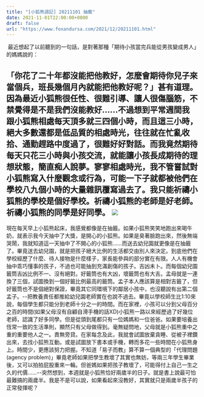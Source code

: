 ```yaml
---
title: "[小狐熊週記] 20211101 抽籤"
date: 2021-11-01T22:00:00+0800
draft: false
url: "https://www.foxandursa.com/2021/12/20211101.html"
---
```


 最近想起了以前聽到的一句話，是對著那種「期待小孩當完兵能從男孩變成男人」的媽媽說的：

「你花了二十年都沒能把他教好，怎麼會期待你兒子來當個兵，班長幾個月內就能把他教好呢？」甚有道理。因為最近小狐熊很任性、很難引導、讓人很傷腦筋，不禁覺得是不是我們沒能教好……不過想到平常週間我跟小狐熊相處每天頂多就三四個小時，而且這三小時，絕大多數還都是低品質的相處時光，往往就在忙亂收拾、通勤趕路中度過了，很難好好對話。而我竟然期待每天只花三小時與小孩交流，就能讓小孩長成期待的理想狀態，簡直痴人說夢。寥寥相處時光，我不管嘗試對小狐熊寫入什麼觀念或行為，可能一下子就都被他們在學校八九個小時的大量雜訊覆寫過去了。我只能祈禱小狐熊的學校是個好學校。祈禱小狐熊的老師是好老師。祈禱小狐熊的同學是好同學。
![]($https://blogger.googleusercontent.com/img/b/R29vZ2xl/AVvXsEjegET9sRQvw4pAEBEYKKzLIsh-2al0nODzp4gSddDoMoK1GY4kwzAiKQTLQdNCixg5P_aZqgUYn_MbDpPpHfOslGLashPIL-2EW62e71cuVHVdLZ-r7u6N4Wh5dkvQfw6ZEsoUp_vKQ4U/w400-h225/image.png)
--
現在每天早上小狐熊起床，我感覺都像是在抽籤。如果小狐熊笑笑地跑出來喝牛奶，就表示我今天抽中了大獎，是開心的小狐熊。如果是臭著臉跑出來，然後無端哭鬧，我就知道這一天抽中了不開心的小狐熊……而送去幼兒園就更像是在抽籤了。畢竟送去幼兒園，就是把孩子絕大比例的生活都交由別人來決定。到底他們在學校經歷了什麼、待人接物是什麼樣子，家長能參與的部分實在有限。人人有機會抽中乖巧懂事的孩子，不過也可能抽到充滿創傷的孩子。吉凶未卜。而每個幼兒園籤筒吉凶比例不一、沒有絕對。好籤筒也有大凶，壞籤筒也有大吉。孟母就是一連換了三個，試圖換到一個好籤比例最高的籤筒。孟子本人應該算是相對吉籤了，但好籤筒也不是個絕對保證，畢竟其它同環境下的鄰居小孩中，也沒聽說有出第二個孟子。--把教養責任都推給幼兒園老師實在也說不過去。畢竟以學校師生比1:10來說，每個學生都只能分到老師十分之一的時間。而在家裡，小孩可以分到父母百分之百的時間(如果父母沒有自顧自滑手機的話XD)小狐熊一路以來經歷過了好幾位老師，認識了好多同學。但是從頭到尾都只有一位媽媽和一位爸爸。如果要培養出恆常一致的生活準則，顯然只有父母做得到。毫無疑問地，父母就是小狐熊重中之重的重要他人之一。責無旁貸。在家每念及此，我就會試圖放棄貪睡、從被子裡鑽出來，去找小狐熊互動。或是試圖放下書本或手機，轉而多花一些時間在小狐熊身上。時間少，更應該努力把握。不知道「易子而教」算不算一個典型的「代理問題(agency problem)」畢竟老師如果把學生教壞了其實也無妨，等兩三年學生畢業後，又可以拍拍屁股重來一輪。但爸媽如果把孩子教壞了，可能得付上自己一生之久的代價……--突然想到，本週就是小狐熊恰好兩歲半的日子。就是書上說最可怕最難搞的兩歲半。我是不是可以說，如果看起來沒教好，其實就只是兩歲半孩子的正常發揮呢？
